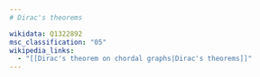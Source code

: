 ```yaml
---
# Dirac's theorems

wikidata: Q1322892
msc_classification: "05"
wikipedia_links:
  - "[[Dirac's theorem on chordal graphs|Dirac's theorems]]"
---
```

